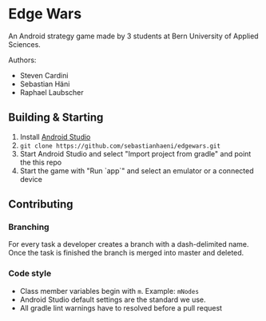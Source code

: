 # Edge Wars

An Android strategy game made by 3 students at Bern University of Applied Sciences.

Authors:
* Steven Cardini
* Sebastian Häni
* Raphael Laubscher

## Building & Starting

1. Install [Android Studio](http://developer.android.com/sdk)
2. `git clone https://github.com/sebastianhaeni/edgewars.git`
3. Start Android Studio and select "Import project from gradle" and point the this repo
4. Start the game with "Run \`app\`" and select an emulator or a connected device

## Contributing

### Branching

For every task a developer creates a branch with a dash-delimited name. Once the task is finished the branch is merged into master and deleted.

### Code style

* Class member variables begin with `m`. Example: `mNodes`
* Android Studio default settings are the standard we use.
* All gradle lint warnings have to resolved before a pull request
